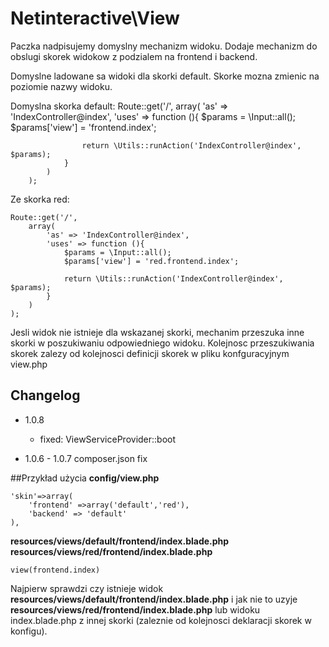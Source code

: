 Netinteractive\View
===================

Paczka nadpisujemy domyslny mechanizm widoku. Dodaje mechanizm do obslugi skorek widokow z podzialem na frontend i backend.

Domyslne ladowane sa widoki dla skorki default. Skorke mozna zmienic na poziomie nazwy widoku.

Domyslna skorka default:
        Route::get('/',
            array(
                'as' => 'IndexController@index',
                'uses' => function (){
                    $params = \Input::all();
                    $params['view'] = 'frontend.index';
        
                    return \Utils::runAction('IndexController@index', $params);
                }
            )
        );
        
Ze skorka red:
    
    Route::get('/',
        array(
            'as' => 'IndexController@index',
            'uses' => function (){
                $params = \Input::all();
                $params['view'] = 'red.frontend.index';
    
                return \Utils::runAction('IndexController@index', $params);
            }
        )
    );


Jesli widok nie istnieje dla wskazanej skorki, mechanim przeszuka inne skorki w poszukiwaniu odpowiedniego widoku.
Kolejnosc przeszukiwania skorek zalezy od kolejnosci definicji skorek w pliku konfguracyjnym view.php


## Changelog

* 1.0.8
    * fixed: ViewServiceProvider::boot

* 1.0.6 - 1.0.7
    composer.json fix

##Przykład użycia
**config/view.php**
    
    'skin'=>array(
        'frontend' =>array('default','red'),
        'backend' => 'default'
    ),
    
**resources/views/default/frontend/index.blade.php**
**resources/views/red/frontend/index.blade.php**

    view(frontend.index)
    
Najpierw sprawdzi czy istnieje widok **resources/views/default/frontend/index.blade.php** i jak nie to uzyje **resources/views/red/frontend/index.blade.php**
lub widoku index.blade.php z innej skorki (zaleznie od kolejnosci deklaracji skorek w konfigu).
    


